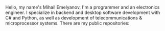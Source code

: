 Hello, my name's Mihail Emelyanov, I'm a programmer and an electronics engineer. I specialize in backend and desktop software development with C# and Python, as well as development of telecommunications & microprocessor systems. There are my public repositories:  
